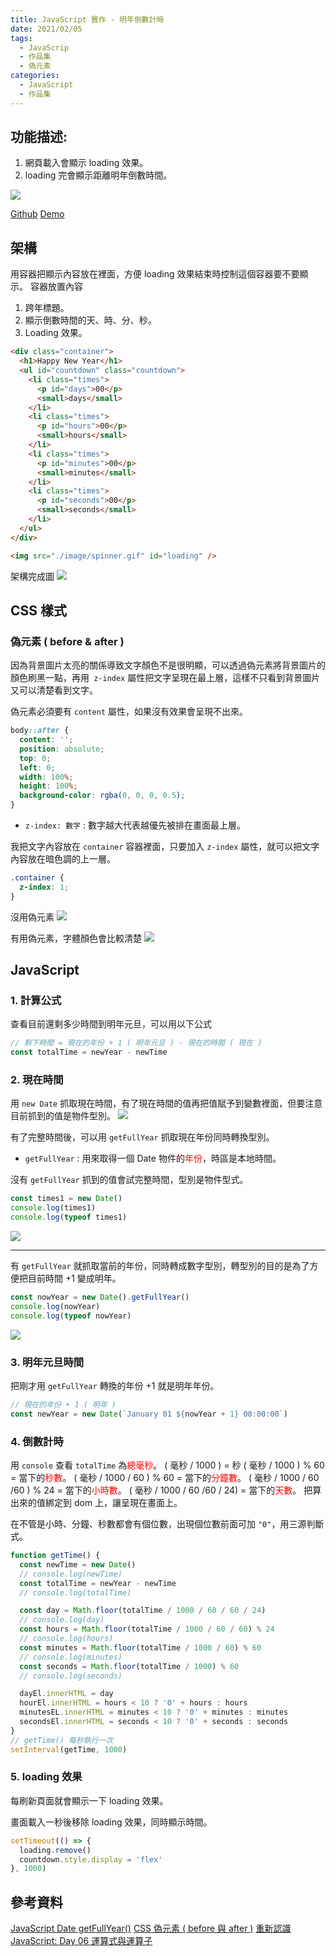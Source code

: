 ```yaml
---
title: JavaScript 實作 - 明年倒數計時
date: 2021/02/05
tags:
  - JavaScrip
  - 作品集
  - 偽元素
categories:
  - JavaScript
  - 作品集
---
```


## 功能描述:

1. 網頁載入會顯示 loading 效果。
2. loading 完會顯示距離明年倒數時間。

![](https://i.imgur.com/lv6I4AW.png)

[Github](https://github.com/PKTseng/Web-Side-Project/tree/gh-pages/mission29)
[Demo](https://pktseng.github.io/Web-Side-Project/mission29/index.html)

<!--more-->

## 架構

用容器把顯示內容放在裡面，方便 loading 效果結束時控制這個容器要不要顯示。
容器放置內容

1. 跨年標題。
2. 顯示倒數時間的天、時、分、秒。
3. Loading 效果。

```html
<div class="container">
  <h1>Happy New Year</h1>
  <ul id="countdown" class="countdown">
    <li class="times">
      <p id="days">00</p>
      <small>days</small>
    </li>
    <li class="times">
      <p id="hours">00</p>
      <small>hours</small>
    </li>
    <li class="times">
      <p id="minutes">00</p>
      <small>minutes</small>
    </li>
    <li class="times">
      <p id="seconds">00</p>
      <small>seconds</small>
    </li>
  </ul>
</div>

<img src="./image/spinner.gif" id="loading" />
```

架構完成圖
![](https://i.imgur.com/TOa6NkA.png)

## CSS 樣式

### 偽元素 ( before & after )

因為背景圖片太亮的關係導致文字顏色不是很明顯，可以透過偽元素將背景圖片的顏色刷黑一點，再用` z-index` 屬性把文字呈現在最上層，這樣不只看到背景圖片又可以清楚看到文字。

偽元素必須要有 `content` 屬性，如果沒有效果會呈現不出來。

```css
body::after {
  content: '';
  position: absolute;
  top: 0;
  left: 0;
  width: 100%;
  height: 100%;
  background-color: rgba(0, 0, 0, 0.5);
}
```

- `z-index: 數字` : 數字越大代表越優先被排在畫面最上層。

我把文字內容放在 `container` 容器裡面，只要加入 `z-index` 屬性，就可以把文字內容放在暗色調的上一層。

```css
.container {
  z-index: 1;
}
```

沒用偽元素
![](https://i.imgur.com/DKSnH25.png)

有用偽元素，字體顏色會比較清楚
![](https://i.imgur.com/C4gRveP.png)

## JavaScript

### 1. 計算公式

查看目前還剩多少時間到明年元旦，可以用以下公式

```javascript
// 剩下時間 = 現在的年份 + 1 ( 明年元旦 ) - 現在的時間 ( 現在 )
const totalTime = newYear - newTime
```

### 2. 現在時間

用 `new Date` 抓取現在時間，有了現在時間的值再把值賦予到變數裡面，但要注意目前抓到的值是物件型別。
![](https://i.imgur.com/1jB2jRX.png)

有了完整時間後，可以用 `getFullYear` 抓取現在年份同時轉換型別。

- `getFullYear` : 用來取得一個 Date 物件的<font color=#FF0000>年份</font>，時區是本地時間。

沒有 `getFullYear` 抓到的值會試完整時間，型別是物件型式。

```javascript
const times1 = new Date()
console.log(times1)
console.log(typeof times1)
```

![](https://i.imgur.com/TmmMHfe.png)

---

有 `getFullYear` 就抓取當前的年份，同時轉成數字型別，轉型別的目的是為了方便把目前時間 +1 變成明年。

```javascript
const nowYear = new Date().getFullYear()
console.log(nowYear)
console.log(typeof nowYear)
```

![](https://i.imgur.com/H5hLrok.png)

### 3. 明年元旦時間

把剛才用 `getFullYear` 轉換的年份 +1 就是明年年份。

```javascript
// 現在的年份 + 1 ( 明年 )
const newYear = new Date(`January 01 ${nowYear + 1} 00:00:00`)
```

### 4. 倒數計時

用 `console` 查看 `totalTime` 為<font color=#FF0000>總毫秒</font>。
( 毫秒 / 1000 ) = 秒
( 毫秒 / 1000 ) % 60 = 當下的<font color=#FF0000>秒數</font>。
( 毫秒 / 1000 / 60 ) % 60 = 當下的<font color=#FF0000>分鐘數</font>。
( 毫秒 / 1000 / 60 /60 ) % 24 = 當下的<font color=#FF0000>小時數</font>。
( 毫秒 / 1000 / 60 /60 / 24) = 當下的<font color=#FF0000>天數</font>。
把算出來的值綁定到 dom 上，讓呈現在畫面上。

在不管是小時、分鐘、秒數都會有個位數，出現個位數前面可加 `"0"`，用三源判斷式。

```javascript
function getTime() {
  const newTime = new Date()
  // console.log(newTime)
  const totalTime = newYear - newTime
  // console.log(totalTime)

  const day = Math.floor(totalTime / 1000 / 60 / 60 / 24)
  // console.log(day)
  const hours = Math.floor(totalTime / 1000 / 60 / 60) % 24
  // console.log(hours)
  const minutes = Math.floor(totalTime / 1000 / 60) % 60
  // console.log(minutes)
  const seconds = Math.floor(totalTime / 1000) % 60
  // console.log(seconds)

  dayEl.innerHTML = day
  hourEl.innerHTML = hours < 10 ? '0' + hours : hours
  minutesEL.innerHTML = minutes < 10 ? '0' + minutes : minutes
  secondsEl.innerHTML = seconds < 10 ? '0' + seconds : seconds
}
// getTime() 每秒執行一次
setInterval(getTime, 1000)
```

### 5. loading 效果

每刷新頁面就會顯示一下 loading 效果。

畫面載入一秒後移除 loading 效果，同時顯示時間。

```javascript
setTimeout(() => {
  loading.remove()
  countdown.style.display = 'flex'
}, 1000)
```

## 參考資料

[JavaScript Date getFullYear()](https://www.fooish.com/javascript/date/getFullYear.html)
[CSS 偽元素 ( before 與 after )](https://www.oxxostudio.tw/articles/201706/pseudo-element-1.html)
[重新認識 JavaScript: Day 06 運算式與運算子](https://ithelp.ithome.com.tw/articles/10191180)
